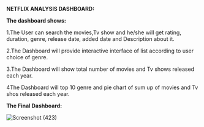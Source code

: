 **NETFLIX ANALYSIS DASHBOARD:**

**The dashboard shows:**

1.The User can search the movies,Tv show and he/she will get rating, duration, genre, release date, added date and Description about it.

2.The Dashboard will provide interactive interface of list according to user choice of genre.

3.The Dashboard will show total number of movies and Tv shows released each year.

4The Dashboard will top 10 genre and pie chart of sum up of movies and Tv shos released each year.

**The Final Dashboard:**

![Screenshot (423)](https://github.com/srinivasbonthu551/Netflix_Dashboard/assets/130753139/c95ae59c-bf35-4d28-8640-c0616d000e74)
